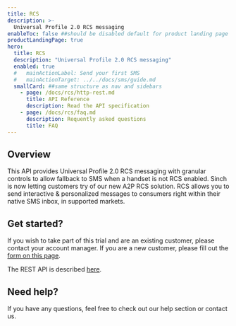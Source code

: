 ```yaml
---
title: RCS
description: >-
  Universal Profile 2.0 RCS messaging
enableToc: false ##should be disabled default for product landing page
productLandingPage: true
hero:
  title: RCS
  description: "Universal Profile 2.0 RCS messaging"
  enabled: true
  #   mainActionLabel: Send your first SMS
  #   mainActionTarget: ../../docs/sms/guide.md
  smallCard: ##same structure as nav and sidebars
    - page: /docs/rcs/http-rest.md
      title: API Reference
      description: Read the API specification
    - page: /docs/rcs/faq.md
      description: Requently asked questions
      title: FAQ
---
```


## Overview

This API provides Universal Profile 2.0 RCS messaging with granular controls to allow fallback to SMS when a handset is not RCS enabled.
Sinch is now letting customers try of our new A2P RCS solution. RCS allows you to send interactive & personalized messages to consumers right within their native SMS inbox, in supported markets.

## Get started?

If you wish to take part of this trial and are an existing customer, please contact your account manager. If you are a new customer, please fill out the [form on this page](https://www.sinch.com/products/messaging/rcs/).

The REST API is described [here](/docs/rcs/http-rest.md).

## Need help?

If you have any questions, feel free to check out our help section or contact us.
